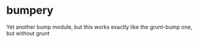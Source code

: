 # bumpery
Yet another bump module, but this works exactly like the grunt-bump one, but without grunt
